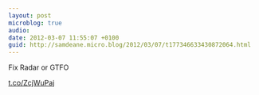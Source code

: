 ```yaml
---
layout: post
microblog: true
audio: 
date: 2012-03-07 11:55:07 +0100
guid: http://samdeane.micro.blog/2012/03/07/t177346633430872064.html
---
```

Fix Radar or GTFO

[t.co/ZcjWuPaj](http://t.co/ZcjWuPaj)
